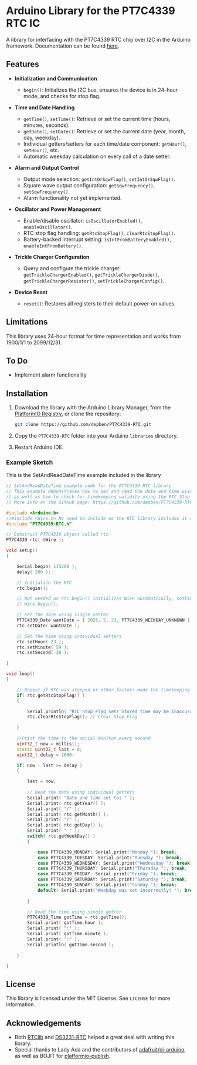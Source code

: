 # Arduino Library for the PT7C4339 RTC IC

A library for interfacing with the PT7C4339 RTC chip over I2C in the Arduino framework. Documentation can be found [here](https://depben.github.io/PT7C4339-RTC/).

## Features

- **Initialization and Communication**
  - `begin()`: Initializes the I2C bus, ensures the device is in 24-hour mode, and checks for stop flag.
  
- **Time and Date Handling**
  - `getTime()`, `setTime()`: Retrieve or set the current time (hours, minutes, seconds).
  - `getDate()`, `setDate()`: Retrieve or set the current date (year, month, day, weekday).
  - Individual getters/setters for each time/date component: `getHour()`, `setHour()`, etc.
  - Automatic weekday calculation on every call of a date setter.

- **Alarm and Output Control**
  - Output mode selection: `getIntOrSqwFlag()`, `setIntOrSqwFlag()`.
  - Square wave output configuration: `getSqwFrequency()`, `setSqwFrequency()`.
  - Alarm functionality not yet implemented.
  
- **Oscillator and Power Management**
  - Enable/disable oscillator: `isOscillatorEnabled()`, `enableOscillator()`.
  - RTC stop flag handling: `getRtcStopFlag()`, `clearRtcStopFlag()`.
  - Battery-backed interrupt setting: `isIntFromBatteryEnabled()`, `enableIntFromBattery()`.

- **Trickle Charger Configuration**
  - Query and configure the trickle charger: `getTrickleChargerEnabled()`, `getTrickleChargerDiode()`, `getTrickleChargerResistor()`, `setTrickleChargerConfig()`.

- **Device Reset**
  - `reset()`: Restores all registers to their default power-on values.

## Limitations
This library uses 24-hour format for time representation and works from 1900/1/1 to 2099/12/31.

## To Do
- Implement alarm functionality

## Installation

1. Download the library with the Arduino Library Manager, from the [PlatformIO Registry](https://registry.platformio.org/libraries/depben/PT7C4339-RTC/), or clone the repository:
   ```bash
   git clone https://github.com/depben/PT7C4339-RTC.git
   ```

2. Copy the `PT7C4339-RTC` folder into your Arduino `libraries` directory.

3. Restart Arduino IDE.

### Example Sketch
  This is the SetAndReadDateTime example included in the library
```cpp
// SetAndReadDateTime example code for the PT7C4339-RTC library
// This example demonstrates how to set and read the date and time using both induvidual and single setters/getters,
// as well as how to check for timekeeping validity using the RTC Stop flag.
// More info on the GitHub page: https://github.com/depben/PT7C4339-RTC

#include <Arduino.h>
//#include <Wire.h> No need to include as the RTC library includes it already, but can be included if wanted
#include "PT7C4339-RTC.h"

// Construct PT7C4339 object called rtc
PT7C4339 rtc( &Wire );

void setup()
{

    Serial.begin( 115200 );
    delay( 200 );

    // Initialize the RTC
    rtc.begin();

    // Not needed as rtc.begin() initializes Wire automatically, setting the I2C frequency to 400kHz, but can be called if wanted
    // Wire.begin();

    // Set the date using single setter
    PT7C4339_Date wantDate = { 2025, 5, 23, PT7C4339_WEEKDAY_UNKNOWN };
    rtc.setDate( wantDate );

    // Set the time using individual setters
    rtc.setHour( 23 );
    rtc.setMinute( 59 );
    rtc.setSecond( 30 );

}

void loop()
{

    // Report if RTC was stopped or other factors made the timekeeping invalid
    if( rtc.getRtcStopFlag() )
    {

        Serial.println( "RTC Stop Flag set! Stored time may be inaccurate!" );
        rtc.clearRtcStopFlag(); // Clear Stop Flag

    }
    
    //Print the time to the serial monitor every second
    uint32_t now = millis();
    static uint32_t last = 0;
    uint32_t delay = 1000;

    if( now - last >= delay )
    {

        last = now;
    
        // Read the date using individual getters
        Serial.print( "Date and time set to: " );
        Serial.print( rtc.getYear() );
        Serial.print( "/" );
        Serial.print( rtc.getMonth() );
        Serial.print( "/" );
        Serial.print( rtc.getDay() );
        Serial.print( " " );
        switch( rtc.getWeekDay() )
        {

            case PT7C4339_MONDAY: Serial.print("Monday "); break;
            case PT7C4339_TUESDAY: Serial.print("Tuesday "); break;
            case PT7C4339_WEDNESDAY: Serial.print("Wednesday "); break;
            case PT7C4339_THURSDAY: Serial.print("Thursday "); break;
            case PT7C4339_FRIDAY: Serial.print("Friday "); break;
            case PT7C4339_SATURDAY: Serial.print("Saturday "); break;
            case PT7C4339_SUNDAY: Serial.print("Sunday "); break;
            default: Serial.print("Weekday was set incorrectly! "); break;
        
        }

        // Read the time using single getter
        PT7C4339_Time gotTime = rtc.getTime();
        Serial.print( gotTime.hour );
        Serial.print( ":" );
        Serial.print( gotTime.minute );
        Serial.print( ":" );
        Serial.println( gotTime.second );

    }

}
```

## License

This library is licensed under the MIT License. See `LICENSE` for more information.

## Acknowledgements

- Both [RTClib](https://github.com/adafruit/RTClib.git) and [DS3231-RTC](https://github.com/hasenradball/DS3231-RTC.git) helped a great deal with writing this library.
- Special thanks to Lady Ada and the contributors of [adafruit/ci-arduino](https://github.com/adafruit/ci-arduino), as well as BOJIT for [platformio-publish](https://github.com/marketplace/actions/platformio-publish).